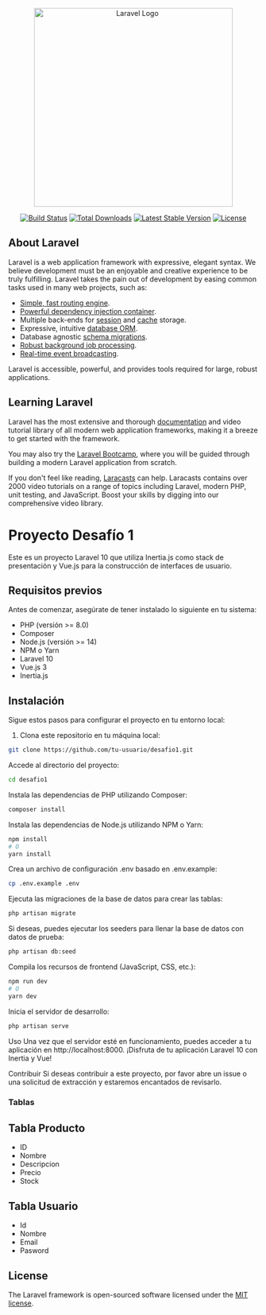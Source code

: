 <p align="center"><a href="https://laravel.com" target="_blank"><img src="https://raw.githubusercontent.com/laravel/art/master/logo-lockup/5%20SVG/2%20CMYK/1%20Full%20Color/laravel-logolockup-cmyk-red.svg" width="400" alt="Laravel Logo"></a></p>

<p align="center">
<a href="https://github.com/laravel/framework/actions"><img src="https://github.com/laravel/framework/workflows/tests/badge.svg" alt="Build Status"></a>
<a href="https://packagist.org/packages/laravel/framework"><img src="https://img.shields.io/packagist/dt/laravel/framework" alt="Total Downloads"></a>
<a href="https://packagist.org/packages/laravel/framework"><img src="https://img.shields.io/packagist/v/laravel/framework" alt="Latest Stable Version"></a>
<a href="https://packagist.org/packages/laravel/framework"><img src="https://img.shields.io/packagist/l/laravel/framework" alt="License"></a>
</p>

## About Laravel

Laravel is a web application framework with expressive, elegant syntax. We believe development must be an enjoyable and creative experience to be truly fulfilling. Laravel takes the pain out of development by easing common tasks used in many web projects, such as:

- [Simple, fast routing engine](https://laravel.com/docs/routing).
- [Powerful dependency injection container](https://laravel.com/docs/container).
- Multiple back-ends for [session](https://laravel.com/docs/session) and [cache](https://laravel.com/docs/cache) storage.
- Expressive, intuitive [database ORM](https://laravel.com/docs/eloquent).
- Database agnostic [schema migrations](https://laravel.com/docs/migrations).
- [Robust background job processing](https://laravel.com/docs/queues).
- [Real-time event broadcasting](https://laravel.com/docs/broadcasting).

Laravel is accessible, powerful, and provides tools required for large, robust applications.

## Learning Laravel

Laravel has the most extensive and thorough [documentation](https://laravel.com/docs) and video tutorial library of all modern web application frameworks, making it a breeze to get started with the framework.

You may also try the [Laravel Bootcamp](https://bootcamp.laravel.com), where you will be guided through building a modern Laravel application from scratch.

If you don't feel like reading, [Laracasts](https://laracasts.com) can help. Laracasts contains over 2000 video tutorials on a range of topics including Laravel, modern PHP, unit testing, and JavaScript. Boost your skills by digging into our comprehensive video library.

# Proyecto Desafío 1

Este es un proyecto Laravel 10 que utiliza Inertia.js como stack de presentación y Vue.js para la construcción de interfaces de usuario.

## Requisitos previos

Antes de comenzar, asegúrate de tener instalado lo siguiente en tu sistema:

- PHP (versión >= 8.0)
- Composer
- Node.js (versión >= 14)
- NPM o Yarn
- Laravel 10
- Vue.js 3
- Inertia.js
## Instalación

Sigue estos pasos para configurar el proyecto en tu entorno local:

1. Clona este repositorio en tu máquina local:

```bash
git clone https://github.com/tu-usuario/desafio1.git

```
Accede al directorio del proyecto:
```bash
cd desafio1
```
Instala las dependencias de PHP utilizando Composer:
```bash
composer install

```
Instala las dependencias de Node.js utilizando NPM o Yarn:
```bash
npm install
# O
yarn install

```
Crea un archivo de configuración .env basado en .env.example:
```bash
cp .env.example .env

```
Ejecuta las migraciones de la base de datos para crear las tablas:

```bash
php artisan migrate

```
Si deseas, puedes ejecutar los seeders para llenar la base de datos con datos de prueba:
```bash
php artisan db:seed

```
Compila los recursos de frontend (JavaScript, CSS, etc.):
```bash
npm run dev
# O
yarn dev

```
Inicia el servidor de desarrollo:
```bash
php artisan serve

```

Uso
Una vez que el servidor esté en funcionamiento, puedes acceder a tu aplicación en http://localhost:8000. ¡Disfruta de tu aplicación Laravel 10 con Inertia y Vue!

Contribuir
Si deseas contribuir a este proyecto, por favor abre un issue o una solicitud de extracción y estaremos encantados de revisarlo.

 ### Tablas

## Tabla Producto
- ID
- Nombre
- Descripcion
- Precio
- Stock

## Tabla Usuario
- Id
- Nombre
- Email
- Pasword

## License

The Laravel framework is open-sourced software licensed under the [MIT license](https://opensource.org/licenses/MIT).
